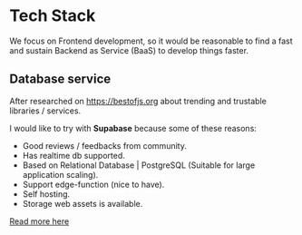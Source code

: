 # Tech Stack

We focus on Frontend development, so it would be reasonable to find a fast and sustain Backend as Service (BaaS) to develop things faster.

## Database service

After researched on https://bestofjs.org about trending and trustable libraries / services.

I would like to try with **Supabase** because some of these reasons:

- Good reviews / feedbacks from community.
- Has realtime db supported.
- Based on Relational Database | PostgreSQL (Suitable for large application scaling).
- Support edge-function (nice to have).
- Self hosting.
- Storage web assets is available.

[Read more here](https://supabase.com/)
